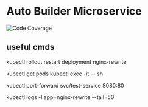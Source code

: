 # Auto Builder Microservice

![Code Coverage](./coverage.svg)

## useful cmds
kubectl rollout restart deployment nginx-rewrite

kubectl get pods
kubectl exec -it <pod-name> -- sh


kubectl port-forward svc/test-service 8080:80


kubectl logs -l app=nginx-rewrite --tail=50
